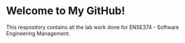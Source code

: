 # Welcome to My GitHub!

This respository contains all the lab work done for ENSE374 - Software Engineering Management. 
